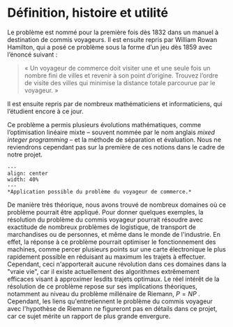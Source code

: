 # Définition, histoire et utilité

Le problème est nommé pour la première fois dès 1832 dans un manuel à destination de commis voyageurs. Il est ensuite repris par William Rowan Hamilton, qui a posé ce problème sous la forme d’un jeu dès 1859 avec l’énoncé suivant : 

> « Un voyageur de commerce doit visiter une et une seule fois un nombre fini de villes et revenir à son point d’origine. Trouvez l’ordre de visite des villes qui minimise la distance totale parcourue par le voyageur. » 

Il est ensuite repris par de nombreux mathématiciens et informaticiens, qui l’étudient encore à ce jour.

Ce problème a permis plusieurs évolutions mathématiques, comme l’optimisation linéaire mixte – souvent nommée par le nom anglais *mixed integer programming* – et la méthode de séparation et évaluation. Nous ne reviendrons cependant pas sur la première de ces notions dans le cadre de notre projet. 

```{figure} figures/schema_intro2.png
---
align: center
width: 40%
---
*Application possible du problème du voyageur de commerce.*
```

De manière très théorique, nous avons trouvé de 
nombreux domaines où ce problème pourrait être appliqué. Pour donner quelques exemples, la résolution du problème du commis voyageur pourrait résoudre avec exactitude de nombreux problèmes de logistique, de transport de marchandises ou de personnes, et même dans le monde de l'industrie. En effet, la réponse à ce problème pourrait optimiser le fonctionnement des machines, comme percer plusieurs points sur une carte électronique le plus rapidement possible en réduisant au maximum les trajets à effectuer. Cependant, ceci n'apporterait aucune révolution dans ces domaines dans la "vraie vie", car il existe actuellement des algorithmes extrêmement efficaces visant à approximer lesdits trajets optimaux. Le réel intérêt de la résolution de ce problème repose sur ses implications théoriques, notamment au niveau du problème millénaire de Riemann, 
$P=NP$
. Cependant, les liens qu'entretiennent le problème du commis voyageur avec l'hypothèse de Riemann ne figureront pas en détails dans ce projet, car ce sujet mérite un rapport de plus grande envergure.
